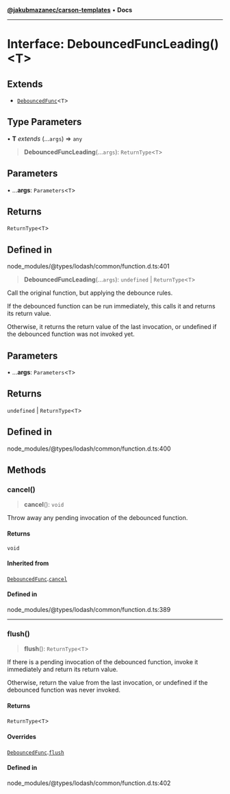 [**@jakubmazanec/carson-templates**](../../../README.md) • **Docs**

---

# Interface: DebouncedFuncLeading()\<T\>

## Extends

- [`DebouncedFunc`](DebouncedFunc.md)\<`T`\>

## Type Parameters

• **T** _extends_ (...`args`) => `any`

> **DebouncedFuncLeading**(...`args`): `ReturnType`\<`T`\>

## Parameters

• ...**args**: `Parameters`\<`T`\>

## Returns

`ReturnType`\<`T`\>

## Defined in

node_modules/@types/lodash/common/function.d.ts:401

> **DebouncedFuncLeading**(...`args`): `undefined` \| `ReturnType`\<`T`\>

Call the original function, but applying the debounce rules.

If the debounced function can be run immediately, this calls it and returns its return value.

Otherwise, it returns the return value of the last invocation, or undefined if the debounced
function was not invoked yet.

## Parameters

• ...**args**: `Parameters`\<`T`\>

## Returns

`undefined` \| `ReturnType`\<`T`\>

## Defined in

node_modules/@types/lodash/common/function.d.ts:400

## Methods

### cancel()

> **cancel**(): `void`

Throw away any pending invocation of the debounced function.

#### Returns

`void`

#### Inherited from

[`DebouncedFunc`](DebouncedFunc.md).[`cancel`](DebouncedFunc.md#cancel)

#### Defined in

node_modules/@types/lodash/common/function.d.ts:389

---

### flush()

> **flush**(): `ReturnType`\<`T`\>

If there is a pending invocation of the debounced function, invoke it immediately and return its
return value.

Otherwise, return the value from the last invocation, or undefined if the debounced function was
never invoked.

#### Returns

`ReturnType`\<`T`\>

#### Overrides

[`DebouncedFunc`](DebouncedFunc.md).[`flush`](DebouncedFunc.md#flush)

#### Defined in

node_modules/@types/lodash/common/function.d.ts:402
